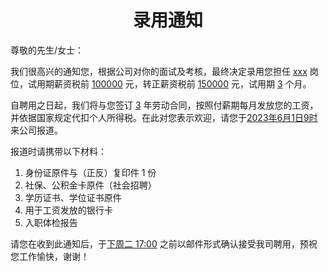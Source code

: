 # <center> 录用通知

尊敬的先生/女士：

我们很高兴的通知您，根据公司对你的面试及考核，最终决定录用您担任 <u>xxx</u> 岗位，试用期薪资税前 <u>100000</u> 元，转正薪资税前 <u>150000</u> 元，试用期 <u>3</u> 个月。

自聘用之日起，我们将与您签订 <u>3</u> 年劳动合同，按照付薪期每月发放您的工资，并依据国家规定代扣个人所得税。在此对您表示欢迎，请您于<u>2023年6月1日9时</u>来公司报道。

报道时请携带以下材料：
1. 身份证原件与（正反）复印件 1 份
2. 社保、公积金卡原件（社会招聘）
3. 学历证书、学位证书原件
4. 用于工资发放的银行卡
5. 入职体检报告

请您在收到此通知后，于<u>下周二 17:00</u> 之前以邮件形式确认接受我司聘用，预祝您工作愉快，谢谢！